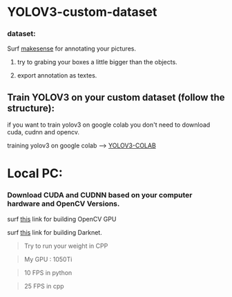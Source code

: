 # YOLOV3-custom-dataset

### dataset:

Surf [makesense](https://www.makesense.ai/) for annotating your pictures.

1. try to grabing your boxes a little bigger than the objects.

1. export annotation as textes.


## Train YOLOV3 on your custom dataset (follow the structure):

if you want to train yolov3 on google colab you don't need to download cuda, cudnn and opencv.

training yolov3 on google colab --> [YOLOV3-COLAB](https://www.youtube.com/watch?v=DLngCtsG3bk&t=1323s)

# Local PC: 

### Download CUDA and CUDNN based on your computer hardware and OpenCV Versions.
surf [this](https://www.youtube.com/watch?v=HsuKxjQhFU0&t=719s) link for building OpenCV GPU


surf [this](https://www.youtube.com/watch?v=saDipJR14Lc&t=572s) link for building Darknet.

>Try to run your weight in CPP 

> My GPU : 1050Ti

>10 FPS in python

>25 FPS in cpp 






























